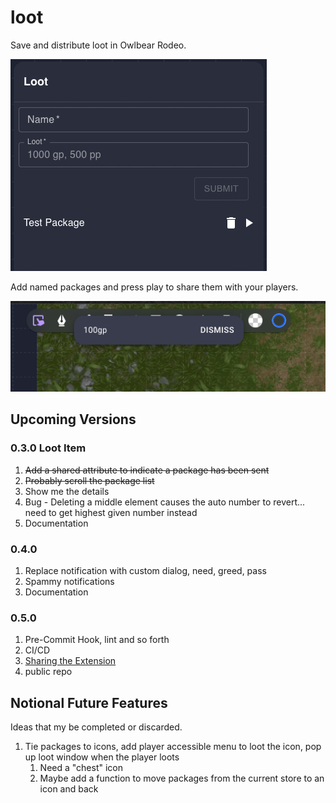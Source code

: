 # loot

Save and distribute loot in Owlbear Rodeo.

![loot screen shot](./docs/screenshot.png?raw=true)

Add named packages and press play to share them with your players.

![loot alert screen shot](./docs/alert.png?raw=true)

## Upcoming Versions

### 0.3.0 Loot Item

1. ~~Add a shared attribute to indicate a package has been sent~~
2. ~~Probably scroll the package list~~
3. Show me the details
4. Bug - Deleting a middle element causes the auto number to revert... need to get highest given number instead
5. Documentation

### 0.4.0

1. Replace notification with custom dialog, need, greed, pass
2. Spammy notifications
3. Documentation

### 0.5.0

1. Pre-Commit Hook, lint and so forth
2. CI/CD
3. [Sharing the Extension](https://docs.owlbear.rodeo/extensions/tutorial-sharing-your-extension/)
4. public repo

## Notional Future Features

Ideas that my be completed or discarded.

1. Tie packages to icons, add player accessible menu to loot the icon, pop up loot window when the player loots
   1. Need a "chest" icon
   2. Maybe add a function to move packages from the current store to an icon and back
